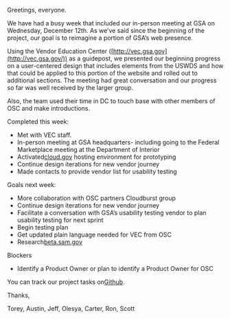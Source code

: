 Greetings, everyone.

We have had a busy week that included our in-person meeting at GSA on Wednesday, December 12th. As we’ve said since the beginning of the project, our goal is to reimagine a portion of GSA’s web presence. 

Using the Vendor Education Center ([http://vec.gsa.gov](http://vec.gsa.gov/)) as a guidepost, we presented our beginning progress on a user-centered design that includes elements from the USWDS and how that could be applied to this portion of the website and rolled out to additional sections. The meeting had great conversation and our progress so far was well received by the larger group.

Also, the team used their time in DC to touch base with other members of OSC and make introductions.

Completed this week:

- Met with VEC staff. 
- In-person meeting at GSA headquarters- including going to the Federal Marketplace meeting at the Department of Interior 
- Activated[cloud.gov](http://cloud.gov/) hosting environment for prototyping 
- Continue design iterations for new vendor journey 
- Made contacts to provide vendor list for usability testing 

Goals next week:

- More collaboration with OSC partners Cloudburst group 
- Continue design iterations for new vendor journey 
- Facilitate a conversation with GSA’s usability testing vendor to plan usability testing for next sprint 
- Begin testing plan 
- Get updated plain language needed for VEC from OSC 
- Research[beta.sam.gov](http://beta.sam.gov/) 

Blockers

- Identify a Product Owner or plan to identify a Product Owner for OSC 

You can track our project tasks on[Github](https://github.com/18F/osc-website-pa/projects/1).

Thanks,

Torey, Austin, Jeff, Olesya, Carter, Ron, Scott
